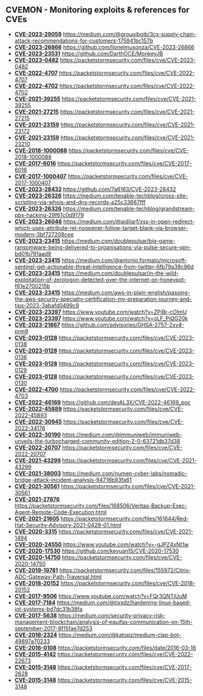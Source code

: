 ## CVEMON - Monitoring exploits & references for CVEs
- **[CVE-2023-29059](https://in.scanfactory.io/cvemon/CVE-2023-29059.html)** https://medium.com/@groupibgib/3cx-supply-chain-attack-recommendations-for-customers-175941bc157b
- **[CVE-2023-26866](https://in.scanfactory.io/cvemon/CVE-2023-26866.html)** https://github.com/lionelmusonza/CVE-2023-26866
- **[CVE-2023-23531](https://in.scanfactory.io/cvemon/CVE-2023-23531.html)** https://github.com/DarthOCE/MonkeyJB
- **[CVE-2023-0482](https://in.scanfactory.io/cvemon/CVE-2023-0482.html)** https://packetstormsecurity.com/files/cve/CVE-2023-0482
- **[CVE-2022-4707](https://in.scanfactory.io/cvemon/CVE-2022-4707.html)** https://packetstormsecurity.com/files/cve/CVE-2022-4707
- **[CVE-2022-4702](https://in.scanfactory.io/cvemon/CVE-2022-4702.html)** https://packetstormsecurity.com/files/cve/CVE-2022-4702
- **[CVE-2021-39255](https://in.scanfactory.io/cvemon/CVE-2021-39255.html)** https://packetstormsecurity.com/files/cve/CVE-2021-39255
- **[CVE-2021-27215](https://in.scanfactory.io/cvemon/CVE-2021-27215.html)** https://packetstormsecurity.com/files/cve/CVE-2021-27215
- **[CVE-2021-23159](https://in.scanfactory.io/cvemon/CVE-2021-23159.html)** https://packetstormsecurity.com/files/cve/CVE-2021-23172
- **[CVE-2021-23159](https://in.scanfactory.io/cvemon/CVE-2021-23159.html)** https://packetstormsecurity.com/files/cve/CVE-2021-23210
- **[CVE-2018-1000088](https://in.scanfactory.io/cvemon/CVE-2018-1000088.html)** https://packetstormsecurity.com/files/cve/CVE-2018-1000088
- **[CVE-2017-6016](https://in.scanfactory.io/cvemon/CVE-2017-6016.html)** https://packetstormsecurity.com/files/cve/CVE-2017-6016
- **[CVE-2017-1000407](https://in.scanfactory.io/cvemon/CVE-2017-1000407.html)** https://packetstormsecurity.com/files/cve/CVE-2017-1000407
- **[CVE-2023-28432](https://in.scanfactory.io/cvemon/CVE-2023-28432.html)** https://github.com/7a6163/CVE-2023-28432
- **[CVE-2023-26326](https://in.scanfactory.io/cvemon/CVE-2023-26326.html)** https://medium.com/tenable-techblog/cross-site-scripting-via-whois-and-dns-records-a25c33667fff
- **[CVE-2023-26326](https://in.scanfactory.io/cvemon/CVE-2023-26326.html)** https://medium.com/tenable-techblog/grandstream-pbx-hacking-29f61c0d9179
- **[CVE-2023-26046](https://in.scanfactory.io/cvemon/CVE-2023-26046.html)** https://medium.com/@aidilarf/xss-in-open-redirect-which-uses-attribute-rel-noopener-follow-target-blank-via-browser-modern-3bf727208cee
- **[CVE-2023-23415](https://in.scanfactory.io/cvemon/CVE-2023-23415.html)** https://medium.com/doublepulsar/big-game-ransomware-being-delivered-to-organisations-via-pulse-secure-vpn-bd01b791aad9
- **[CVE-2023-23415](https://in.scanfactory.io/cvemon/CVE-2023-23415.html)** https://medium.com/@antonio.formato/microsoft-sentinel-get-actionable-threat-intelligence-from-twitter-6fb79a39c96d
- **[CVE-2023-23415](https://in.scanfactory.io/cvemon/CVE-2023-23415.html)** https://medium.com/doublepulsar/in-the-wild-exploitation-of-zerologon-detected-over-the-internet-on-honeypot-f61e2700215b
- **[CVE-2023-23415](https://in.scanfactory.io/cvemon/CVE-2023-23415.html)** https://medium.com/aws-in-plain-english/passing-the-aws-security-specialty-certification-my-preparation-journey-and-tips-2023-3abafd0499c9
- **[CVE-2023-23397](https://in.scanfactory.io/cvemon/CVE-2023-23397.html)** https://www.youtube.com/watch?v=ZPjBr-cOImU
- **[CVE-2023-23397](https://in.scanfactory.io/cvemon/CVE-2023-23397.html)** https://www.youtube.com/watch?v=oLF_PjQG20k
- **[CVE-2023-21867](https://in.scanfactory.io/cvemon/CVE-2023-21867.html)** https://github.com/advisories/GHSA-2757-2xv4-prm9
- **[CVE-2023-0128](https://in.scanfactory.io/cvemon/CVE-2023-0128.html)** https://packetstormsecurity.com/files/cve/CVE-2023-0138
- **[CVE-2023-0128](https://in.scanfactory.io/cvemon/CVE-2023-0128.html)** https://packetstormsecurity.com/files/cve/CVE-2023-0136
- **[CVE-2023-0128](https://in.scanfactory.io/cvemon/CVE-2023-0128.html)** https://packetstormsecurity.com/files/cve/CVE-2023-0129
- **[CVE-2023-0128](https://in.scanfactory.io/cvemon/CVE-2023-0128.html)** https://packetstormsecurity.com/files/cve/CVE-2023-0130
- **[CVE-2022-4700](https://in.scanfactory.io/cvemon/CVE-2022-4700.html)** https://packetstormsecurity.com/files/cve/CVE-2022-4703
- **[CVE-2022-46169](https://in.scanfactory.io/cvemon/CVE-2022-46169.html)** https://github.com/devAL3X/CVE-2022-46169_poc
- **[CVE-2022-45889](https://in.scanfactory.io/cvemon/CVE-2022-45889.html)** https://packetstormsecurity.com/files/cve/CVE-2022-45893
- **[CVE-2022-30945](https://in.scanfactory.io/cvemon/CVE-2022-30945.html)** https://packetstormsecurity.com/files/cve/CVE-2022-34176
- **[CVE-2022-30190](https://in.scanfactory.io/cvemon/CVE-2022-30190.html)** https://medium.com/@immuniweb/immuniweb-unveils-the-turbocharged-community-edition-2-0-63721db37d38
- **[CVE-2022-20707](https://in.scanfactory.io/cvemon/CVE-2022-20707.html)** https://packetstormsecurity.com/files/cve/CVE-2022-20707
- **[CVE-2021-43299](https://in.scanfactory.io/cvemon/CVE-2021-43299.html)** https://packetstormsecurity.com/files/cve/CVE-2021-43299
- **[CVE-2021-38003](https://in.scanfactory.io/cvemon/CVE-2021-38003.html)** https://medium.com/numen-cyber-labs/nomadic-bridge-attack-incident-analysis-94716b93fa61
- **[CVE-2021-30561](https://in.scanfactory.io/cvemon/CVE-2021-30561.html)** https://packetstormsecurity.com/files/cve/CVE-2021-30561
- **[CVE-2021-27876](https://in.scanfactory.io/cvemon/CVE-2021-27876.html)** https://packetstormsecurity.com/files/168506/Veritas-Backup-Exec-Agent-Remote-Code-Execution.html
- **[CVE-2021-21605](https://in.scanfactory.io/cvemon/CVE-2021-21605.html)** https://packetstormsecurity.com/files/161644/Red-Hat-Security-Advisory-2021-0429-01.html
- **[CVE-2020-3315](https://in.scanfactory.io/cvemon/CVE-2020-3315.html)** https://packetstormsecurity.com/files/cve/CVE-2021-1494
- **[CVE-2020-24550](https://in.scanfactory.io/cvemon/CVE-2020-24550.html)** https://www.youtube.com/watch?v=-gJPZ4xNt1w
- **[CVE-2020-17530](https://in.scanfactory.io/cvemon/CVE-2020-17530.html)** https://github.com/keyuan15/CVE-2020-17530
- **[CVE-2020-14750](https://in.scanfactory.io/cvemon/CVE-2020-14750.html)** https://packetstormsecurity.com/files/cve/CVE-2020-14750
- **[CVE-2019-19781](https://in.scanfactory.io/cvemon/CVE-2019-19781.html)** https://packetstormsecurity.com/files/155972/Citrix-ADC-Gateway-Path-Traversal.html
- **[CVE-2018-20152](https://in.scanfactory.io/cvemon/CVE-2018-20152.html)** https://packetstormsecurity.com/files/cve/CVE-2018-20152
- **[CVE-2017-9506](https://in.scanfactory.io/cvemon/CVE-2017-9506.html)** https://www.youtube.com/watch?v=FQr3QNTiUuM
- **[CVE-2017-7184](https://in.scanfactory.io/cvemon/CVE-2017-7184.html)** https://medium.com/@tixxdz/hardening-linux-based-iot-systems-bd7dc31b38fa
- **[CVE-2017-5638](https://in.scanfactory.io/cvemon/CVE-2017-5638.html)** https://medium.com/security-privacy-risk-management-blockchain/analysis-of-equifax-communication-on-15th-september-2017-8f15fae7d253
- **[CVE-2016-2324](https://in.scanfactory.io/cvemon/CVE-2016-2324.html)** https://medium.com/@katopz/medium-clap-bot-49897a70233
- **[CVE-2016-0108](https://in.scanfactory.io/cvemon/CVE-2016-0108.html)** https://packetstormsecurity.com/files/date/2016-03-16
- **[CVE-2015-4142](https://in.scanfactory.io/cvemon/CVE-2015-4142.html)** https://packetstormsecurity.com/files/cve/CVE-2022-22673
- **[CVE-2015-3148](https://in.scanfactory.io/cvemon/CVE-2015-3148.html)** https://packetstormsecurity.com/files/cve/CVE-2017-2628
- **[CVE-2015-3148](https://in.scanfactory.io/cvemon/CVE-2015-3148.html)** https://packetstormsecurity.com/files/cve/CVE-2015-3148
